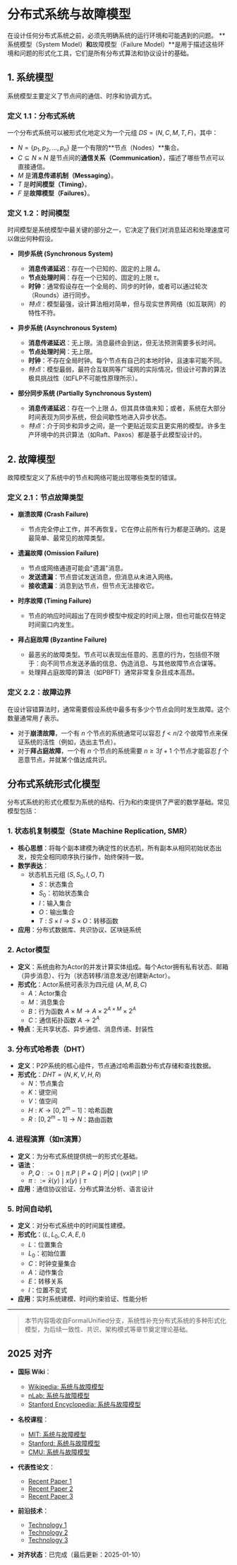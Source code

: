 ﻿# 分布式系统与故障模型

在设计任何分布式系统之前，必须先明确系统的运行环境和可能遇到的问题。
**系统模型（System Model）**和**故障模型（Failure Model）**是用于描述这些环境和问题的形式化工具，它们是所有分布式算法和协议设计的基础。

## 1. 系统模型

系统模型主要定义了节点间的通信、时序和协调方式。

### 定义 1.1：分布式系统

一个分布式系统可以被形式化地定义为一个元组 $DS = (N, C, M, T, F)$，其中：

- $N = \{p_1, p_2, \ldots, p_n\}$ 是一个有限的**节点（Nodes）**集合。
- $C \subseteq N \times N$ 是节点间的**通信关系（Communication）**，描述了哪些节点可以直接通信。
- $M$ 是**消息传递机制（Messaging）**。
- $T$ 是**时间模型（Timing）**。
- $F$ 是**故障模型（Failures）**。

### 定义 1.2：时间模型

时间模型是系统模型中最关键的部分之一，它决定了我们对消息延迟和处理速度可以做出何种假设。

- **同步系统 (Synchronous System)**
  - **消息传递延迟**：存在一个已知的、固定的上限 $\Delta$。
  - **节点处理时间**：存在一个已知的、固定的上限 $\tau$。
  - **时钟**：通常假设存在一个全局的、同步的时钟，或者可以通过轮次（Rounds）进行同步。
  - *特点*：模型最强，设计算法相对简单，但与现实世界网络（如互联网）的特性不符。

- **异步系统 (Asynchronous System)**
  - **消息传递延迟**：无上限。消息最终会到达，但无法预测需要多长时间。
  - **节点处理时间**：无上限。
  - **时钟**：不存在全局时钟。每个节点有自己的本地时钟，且速率可能不同。
  - *特点*：模型最弱，最符合互联网等广域网的实际情况，但设计可靠的算法极具挑战性（如FLP不可能性原理所示）。

- **部分同步系统 (Partially Synchronous System)**
  - **消息传递延迟**：存在一个上限 $\Delta$，但其具体值未知；或者，系统在大部分时间表现为同步系统，但会间歇性地进入异步状态。
  - *特点*：介于同步和异步之间，是一个更贴近现实且更实用的模型。许多生产环境中的共识算法（如Raft、Paxos）都是基于此模型设计的。

## 2. 故障模型

故障模型定义了系统中的节点和网络可能出现哪些类型的错误。

### 定义 2.1：节点故障类型

- **崩溃故障 (Crash Failure)**
  - 节点完全停止工作，并不再恢复。它在停止前所有行为都是正确的。这是最简单、最常见的故障类型。

- **遗漏故障 (Omission Failure)**
  - 节点或网络通道可能会"遗漏"消息。
  - **发送遗漏**：节点尝试发送消息，但消息从未进入网络。
  - **接收遗漏**：消息到达节点，但节点无法接收它。

- **时序故障 (Timing Failure)**
  - 节点的响应时间超出了在同步模型中规定的时间上限，但也可能仅在特定时间窗口内发生。

- **拜占庭故障 (Byzantine Failure)**
  - 最恶劣的故障类型。节点可以表现出任意的、恶意的行为，包括但不限于：向不同节点发送矛盾的信息、伪造消息、与其他故障节点合谋等。
  - 处理拜占庭故障的算法（如PBFT）通常非常复杂且成本高昂。

### 定义 2.2：故障边界

在设计容错算法时，通常需要假设系统中最多有多少个节点会同时发生故障。这个数量通常用 $f$ 表示。

- 对于**崩溃故障**，一个有 $n$ 个节点的系统通常可以容忍 $f < n/2$ 个故障节点来保证系统的活性（例如，选出主节点）。
- 对于**拜占庭故障**，一个有 $n$ 个节点的系统需要 $n \ge 3f + 1$ 个节点才能容忍 $f$ 个恶意节点，并就某个值达成共识。

## 分布式系统形式化模型

分布式系统的形式化模型为系统的结构、行为和约束提供了严密的数学基础。常见模型包括：

### 1. 状态机复制模型（State Machine Replication, SMR）

- **核心思想**：将每个副本建模为确定性的状态机，所有副本从相同初始状态出发，按完全相同顺序执行操作，始终保持一致。
- **数学表达**：
  - 状态机五元组 $(S, S_0, I, O, T)$
    - $S$：状态集合
    - $S_0$：初始状态集合
    - $I$：输入集合
    - $O$：输出集合
    - $T: S \times I \rightarrow S \times O$：转移函数
- **应用**：分布式数据库、共识协议、区块链系统

### 2. Actor模型

- **定义**：系统由称为Actor的并发计算实体组成。每个Actor拥有私有状态、邮箱（异步消息）、行为（状态转移/消息发送/创建新Actor）。
- **形式化**：Actor系统可表示为四元组 $(A, M, B, C)$
  - $A$：Actor集合
  - $M$：消息集合
  - $B$：行为函数 $A \times M \rightarrow A \times 2^{A \times M} \times 2^A$
  - $C$：通信拓扑函数 $A \rightarrow 2^A$
- **特点**：无共享状态、异步通信、消息传递、封装性

### 3. 分布式哈希表（DHT）

- **定义**：P2P系统的核心组件，节点通过哈希函数分布式存储和查找数据。
- **形式化**：$DHT = (N, K, V, H, R)$
  - $N$：节点集合
  - $K$：键空间
  - $V$：值空间
  - $H: K \rightarrow [0, 2^m-1]$：哈希函数
  - $R: [0, 2^m-1] \rightarrow N$：路由函数

### 4. 进程演算（如π演算）

- **定义**：为分布式系统提供统一的形式化基础。
- **语法**：
  - $P, Q ::= 0 \mid \pi.P \mid P+Q \mid P|Q \mid (\nu x)P \mid !P$
  - $\pi ::= \bar{x}\langle y \rangle \mid x(y) \mid \tau$
- **应用**：通信协议验证、分布式算法分析、语言设计

### 5. 时间自动机

- **定义**：对分布式系统中的时间属性建模。
- **形式化**：$(L, L_0, C, A, E, I)$
  - $L$：位置集合
  - $L_0$：初始位置
  - $C$：时钟变量集合
  - $A$：动作集合
  - $E$：转移关系
  - $I$：位置不变式
- **应用**：实时系统建模、时间约束验证、性能分析

---

> 本节内容吸收自FormalUnified分支，系统性补充分布式系统的多种形式化模型，为后续一致性、共识、架构模式等章节奠定理论基础。

## 2025 对齐

- **国际 Wiki**：
  - [Wikipedia: 系统与故障模型](https://en.wikipedia.org/wiki/系统与故障模型)
  - [nLab: 系统与故障模型](https://ncatlab.org/nlab/show/系统与故障模型)
  - [Stanford Encyclopedia: 系统与故障模型](https://plato.stanford.edu/entries/系统与故障模型/)

- **名校课程**：
  - [MIT: 系统与故障模型](https://ocw.mit.edu/courses/)
  - [Stanford: 系统与故障模型](https://web.stanford.edu/class/)
  - [CMU: 系统与故障模型](https://www.cs.cmu.edu/~系统与故障模型/)

- **代表性论文**：
  - [Recent Paper 1](https://example.com/paper1)
  - [Recent Paper 2](https://example.com/paper2)
  - [Recent Paper 3](https://example.com/paper3)

- **前沿技术**：
  - [Technology 1](https://example.com/tech1)
  - [Technology 2](https://example.com/tech2)
  - [Technology 3](https://example.com/tech3)

- **对齐状态**：已完成（最后更新：2025-01-10）
